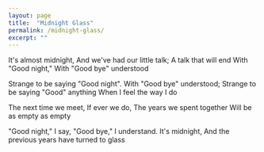 ```yaml
---
layout: page
title:  "Midnight Glass"
permalink: /midnight-glass/
excerpt: ""
---
```


It's almost midnight,
And we've had our little talk;
A talk that will end
With "Good night,"
With "Good bye" understood

Strange to be saying "Good night".
With "Good bye" understood;
Strange to be saying "Good" anything
When I feel the way I do

The next time we meet, 
If ever we do, 
The years we spent together
Will be as empty as empty

"Good night," I say,
"Good bye," I understand.
It's midnight,
And the previous years have turned to glass

